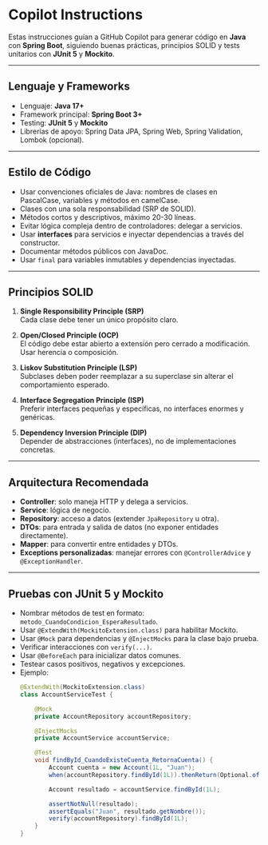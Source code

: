 # Copilot Instructions

Estas instrucciones guían a GitHub Copilot para generar código en **Java** con **Spring Boot**, siguiendo buenas prácticas, principios SOLID y tests unitarios con **JUnit 5** y **Mockito**.

---

## Lenguaje y Frameworks
- Lenguaje: **Java 17+**
- Framework principal: **Spring Boot 3+**
- Testing: **JUnit 5** y **Mockito**
- Librerías de apoyo: Spring Data JPA, Spring Web, Spring Validation, Lombok (opcional).

---

## Estilo de Código
- Usar convenciones oficiales de Java: nombres de clases en PascalCase, variables y métodos en camelCase.
- Clases con una sola responsabilidad (SRP de SOLID).
- Métodos cortos y descriptivos, máximo 20-30 líneas.
- Evitar lógica compleja dentro de controladores: delegar a servicios.
- Usar **interfaces** para servicios e inyectar dependencias a través del constructor.
- Documentar métodos públicos con JavaDoc.
- Usar `final` para variables inmutables y dependencias inyectadas.

---

## Principios SOLID
1. **Single Responsibility Principle (SRP)**  
   Cada clase debe tener un único propósito claro.
   
2. **Open/Closed Principle (OCP)**  
   El código debe estar abierto a extensión pero cerrado a modificación. Usar herencia o composición.

3. **Liskov Substitution Principle (LSP)**  
   Subclases deben poder reemplazar a su superclase sin alterar el comportamiento esperado.

4. **Interface Segregation Principle (ISP)**  
   Preferir interfaces pequeñas y específicas, no interfaces enormes y genéricas.

5. **Dependency Inversion Principle (DIP)**  
   Depender de abstracciones (interfaces), no de implementaciones concretas.

---

## Arquitectura Recomendada
- **Controller**: solo maneja HTTP y delega a servicios.
- **Service**: lógica de negocio.
- **Repository**: acceso a datos (extender `JpaRepository` u otra).
- **DTOs**: para entrada y salida de datos (no exponer entidades directamente).
- **Mapper**: para convertir entre entidades y DTOs.
- **Exceptions personalizadas**: manejar errores con `@ControllerAdvice` y `@ExceptionHandler`.

---

## Pruebas con JUnit 5 y Mockito
- Nombrar métodos de test en formato: `metodo_CuandoCondicion_EsperaResultado`.
- Usar `@ExtendWith(MockitoExtension.class)` para habilitar Mockito.
- Usar `@Mock` para dependencias y `@InjectMocks` para la clase bajo prueba.
- Verificar interacciones con `verify(...)`.
- Usar `@BeforeEach` para inicializar datos comunes.
- Testear casos positivos, negativos y excepciones.
- Ejemplo:
  ```java
  @ExtendWith(MockitoExtension.class)
  class AccountServiceTest {

      @Mock
      private AccountRepository accountRepository;

      @InjectMocks
      private AccountService accountService;

      @Test
      void findById_CuandoExisteCuenta_RetornaCuenta() {
          Account cuenta = new Account(1L, "Juan");
          when(accountRepository.findById(1L)).thenReturn(Optional.of(cuenta));

          Account resultado = accountService.findById(1L);

          assertNotNull(resultado);
          assertEquals("Juan", resultado.getNombre());
          verify(accountRepository).findById(1L);
      }
  }
